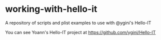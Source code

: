 # working-with-hello-it
A repository of scripts and plist examples to use with @ygini's Hello-IT

You can see Yoann's Hello-IT project at https://github.com/ygini/Hello-IT

